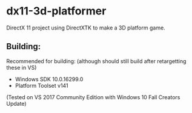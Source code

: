 # dx11-3d-platformer


DirectX 11 project using DirectXTK to make a 3D platform game.

## Building:
Recommended for building: (although should still build after retargetting these in VS)
+ Windows SDK 10.0.16299.0
+ Platform Toolset v141

(Tested on VS 2017 Community Edition with Windows 10 Fall Creators Update)

